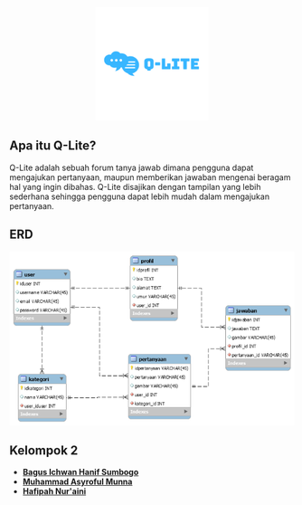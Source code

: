 <p align="center"><img src="public/images/logo-3.png" width="200"></a></p>

## Apa itu Q-Lite?

Q-Lite adalah sebuah forum tanya jawab dimana pengguna dapat mengajukan pertanyaan, maupun memberikan jawaban mengenai beragam hal yang ingin dibahas. Q-Lite disajikan dengan tampilan yang lebih sederhana sehingga pengguna dapat lebih mudah dalam mengajukan pertanyaan.

## ERD

<p align="center"><img src="public/images/erd_finalproject.png"></a></p>

## Kelompok 2

- **[Bagus Ichwan Hanif Sumbogo](https://t.me/bagusichwanhs)**
- **[Muhammad Asyroful Munna](https://t.me/asrofl)**
- **[Hafipah Nur'aini](https://t.me/heyitshafi)**